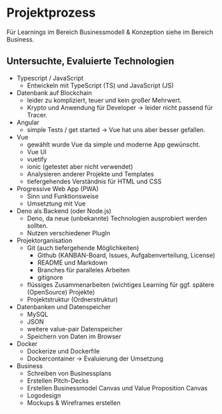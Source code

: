 # Projektprozess

Für Learnings im Bereich Businessmodell & Konzeption siehe im Bereich Business.

## Untersuchte, Evaluierte Technologien

- Typescript / JavaScript
  - Entwickeln mit TypeScript (TS) und JavaScript (JS)
- Datenbank auf Blockchain
  - leider zu kompliziert, teuer und kein großer Mehrwert.
  - Krypto und Anwendung für Developer -> leider nicht passend für Tracer.
- Angular
  - simple Tests / get started -> Vue hat uns aber besser gefallen.
- Vue
  - gewählt wurde Vue da simple und moderne App gewünscht.
  - Vue UI
  - vuetify
  - ionic (getestet aber nicht verwendet)
  - Analysieren anderer Projekte und Templates
  - tiefergehendes Verständnis für HTML und CSS
- Progressive Web App (PWA)
  - Sinn und Funktionsweise
  - Umsetztung mit Vue
- Deno als Backend (oder Node.js)
  - Deno, da neue (unbekannte) Technologien ausprobiert werden sollten.
  - Nutzen verschiedener PlugIn
- Projektorganisation
  - Git (auch tiefergehende Möglichkeiten)
    - Github (KANBAN-Board, Issues, Aufgabenverteilung, License)
    - README und Markdown
    - Branches für paralleles Arbeiten
    - gitignore
  - flüssiges Zusammenarbeiten (wichtiges Learning für ggf. spätere (OpenSource) Projekte)
  - Projektstruktur (Ordnerstruktur)
- Datenbanken und Datenspeicher
  - MySQL
  - JSON
  - weitere value-pair Datenspeicher
  - Speichern von Daten im Browser
- Docker
  - Dockerize und Dockerfile
  - Dockercontainer -> Evaluierung der Umsetzung
- Business
  - Schreiben von Businessplans
  - Erstellen Pitch-Decks
  - Erstellen Businessmodel Canvas und Value Proposition Canvas
  - Logodesign
  - Mockups & Wireframes erstellen
